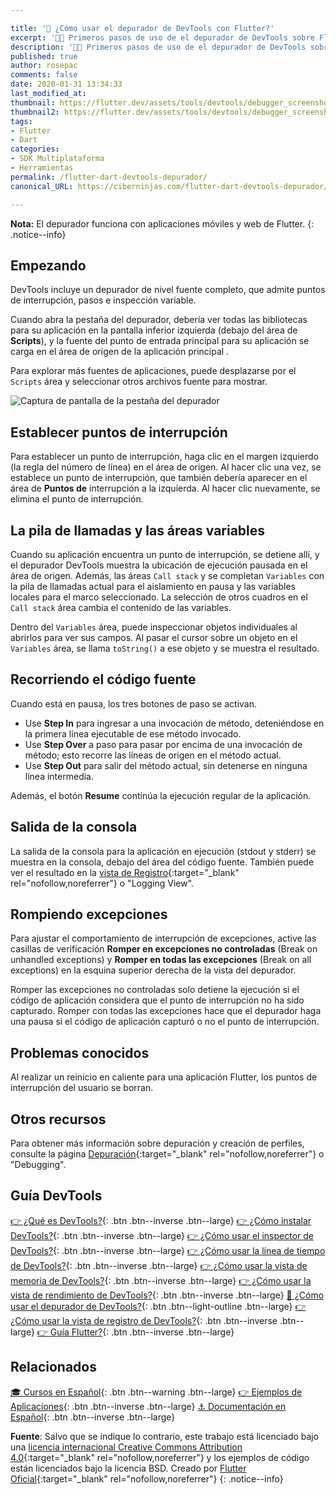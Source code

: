 ```yaml
---

title: '🚀 ¿Cómo usar el depurador de DevTools con Flutter?'
excerpt: '👩‍🚀 Primeros pasos de uso de el depurador de DevTools sobre Flutter.'
description: '👩‍🚀 Primeros pasos de uso de el depurador de DevTools sobre Flutter.'
published: true
author: rosepac
comments: false
date: 2020-01-31 13:34:33
last_modified_at: 
thumbnail: https://flutter.dev/assets/tools/devtools/debugger_screenshot-e0e87a8a45952b4c109a24213a0d01143e58fa17384f2a64c951e2d900cd87ca.png
thumbnail2: https://flutter.dev/assets/tools/devtools/debugger_screenshot-e0e87a8a45952b4c109a24213a0d01143e58fa17384f2a64c951e2d900cd87ca.png
tags:
- Flutter
- Dart
categories:
- SDK Multiplataforma
- Herramientas
permalink: /flutter-dart-devtools-depurador/
canonical_URL: https://ciberninjas.com/flutter-dart-devtools-depurador/

---
```


 **Nota:** El depurador funciona con aplicaciones móviles y web de Flutter.
{: .notice--info}

## Empezando

DevTools incluye un depurador de nivel fuente completo, que admite puntos de interrupción, pasos e inspección variable.

Cuando abra la pestaña del depurador, debería ver todas las bibliotecas para su aplicación en la pantalla inferior izquierda (debajo del área de **Scripts**), y la fuente del punto de entrada principal para su aplicación se carga en el área de origen de la aplicación principal .

Para explorar más fuentes de aplicaciones, puede desplazarse por el `Scripts` área y seleccionar otros archivos fuente para mostrar.

![Captura de pantalla de la pestaña del depurador](https://flutter.dev/assets/tools/devtools/debugger_screenshot-e0e87a8a45952b4c109a24213a0d01143e58fa17384f2a64c951e2d900cd87ca.png)

## Establecer puntos de interrupción

Para establecer un punto de interrupción, haga clic en el margen izquierdo (la regla del número de línea) en el área de origen. Al hacer clic una vez, se establece un punto de interrupción, que también debería aparecer en el área de **Puntos de** interrupción a la izquierda. Al hacer clic nuevamente, se elimina el punto de interrupción.

## La pila de llamadas y las áreas variables

Cuando su aplicación encuentra un punto de interrupción, se detiene allí, y el depurador DevTools muestra la ubicación de ejecución pausada en el área de origen. Además, las áreas `Call stack` y se completan `Variables` con la pila de llamadas actual para el aislamiento en pausa y las variables locales para el marco seleccionado. La selección de otros cuadros en el `Call stack` área cambia el contenido de las variables.

Dentro del `Variables` área, puede inspeccionar objetos individuales al abrirlos para ver sus campos. Al pasar el cursor sobre un objeto en el `Variables` área, se llama `toString()` a ese objeto y se muestra el resultado.

## Recorriendo el código fuente

Cuando está en pausa, los tres botones de paso se activan.

- Use **Step In** para ingresar a una invocación de método, deteniéndose en la primera línea ejecutable de ese método invocado.
- Use **Step Over** a paso para pasar por encima de una invocación de método; esto recorre las líneas de origen en el método actual.
- Use **Step Out** para salir del método actual, sin detenerse en ninguna línea intermedia.

Además, el botón **Resume** continúa la ejecución regular de la aplicación.

## Salida de la consola

La salida de la consola para la aplicación en ejecución (stdout y stderr) se muestra en la consola, debajo del área del código fuente. También puede ver el resultado en la [vista de Registro](https://flutter.dev/docs/development/tools/devtools/logging){:target="_blank" rel="nofollow,noreferrer"} o "Logging View".

## Rompiendo excepciones

Para ajustar el comportamiento de interrupción de excepciones, active las casillas de verificación **Romper en excepciones no controladas** (Break on unhandled exceptions) y **Romper en todas las excepciones** (Break on all exceptions) en la esquina superior derecha de la vista del depurador.

Romper las excepciones no controladas solo detiene la ejecución si el código de aplicación considera que el punto de interrupción no ha sido capturado. Romper con todas las excepciones hace que el depurador haga una pausa si el código de aplicación capturó o no el punto de interrupción.

## Problemas conocidos

Al realizar un reinicio en caliente para una aplicación Flutter, los puntos de interrupción del usuario se borran.

## Otros recursos

Para obtener más información sobre depuración y creación de perfiles, consulte la página [Depuración](https://flutter.dev/docs/testing/debugging){:target="_blank" rel="nofollow,noreferrer"} o "Debugging".

## Guía DevTools

[👉 ¿Qué es DevTools?](/flutter-dart-devtools/){: .btn .btn--inverse .btn--large} [👉 ¿Cómo instalar DevTools?](/flutter-dart-devtools-como-instalar/){: .btn .btn--inverse .btn--large} [👉 ¿Cómo usar el inspector de DevTools?](/flutter-dart-devtools-inspector/){: .btn .btn--inverse .btn--large} [👉 ¿Cómo usar la línea de tiempo de DevTools?](/flutter-dart-devtools-linea-tiempo/){: .btn .btn--inverse .btn--large} [👉 ¿Cómo usar la vista de memoria de DevTools?](/flutter-dart-devtools-vista-memoria/){: .btn .btn--inverse .btn--large} [👉 ¿Cómo usar la vista de rendimiento de DevTools?](/flutter-dart-devtools-vista-rendimiento/){: .btn .btn--inverse .btn--large} [📌 ¿Cómo usar el depurador de DevTools?](/flutter-dart-devtools-depurador/){: .btn .btn--light-outline .btn--large} [👉 ¿Cómo usar la vista de registro de DevTools?](/flutter-dart-devtools-vista-registro/){: .btn .btn--inverse .btn--large} [👉 Guía Flutter?](/que-es-flutter-y-por-que-debes-aprenderlo/){: .btn .btn--inverse .btn--large}

## Relacionados

[🎓 Cursos en Español](/cursos-tecnologia/#flutter){: .btn .btn--warning .btn--large} [👉 Ejemplos de Aplicaciones](/flutter-aplicaciones-ejemplos/){: .btn .btn--inverse .btn--large} [⚓ Documentación en Español](https://flutter-es.io/docs/get-started/install){: .btn .btn--inverse .btn--large}

**Fuente**: Salvo que se indique lo contrario, este trabajo está licenciado bajo una [licencia internacional Creative Commons Attribution 4.0](https://creativecommons.org/licenses/by/4.0){:target="_blank" rel="nofollow,noreferrer"} y los ejemplos de código están licenciados bajo la licencia BSD. Creado por [Flutter Oficial](https://flutter.dev/docs/development/tools/devtools){:target="_blank" rel="nofollow,noreferrer"}
{: .notice--info}

